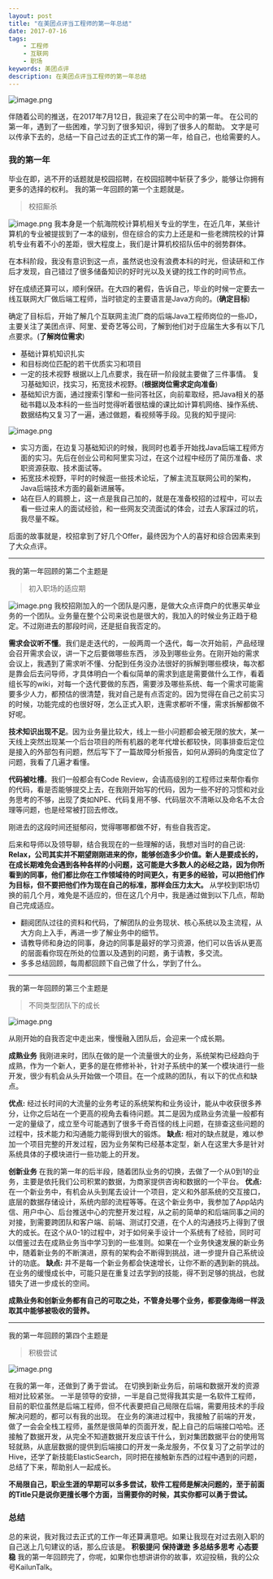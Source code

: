```yaml
---
layout: post
title: "在美团点评当工程师的第一年总结"
date: 2017-07-16
tags:
    - 工程师
    - 互联网
    - 职场
keywords: 美团点评
description: 在美团点评当工程师的第一年总结
---
```


![image.png](http://upload-images.jianshu.io/upload_images/6263336-7da917dfa39d8fcb.png?imageMogr2/auto-orient/strip%7CimageView2/2/w/1240)

伴随着公司的推送，在2017年7月12日，我迎来了在公司中的第一年。
在公司的第一年，遇到了一些困难，学习到了很多知识，得到了很多人的帮助。
文字是可以传承下去的，总结一下自己过去的正式工作的第一年，给自己，也给需要的人。

### 我的第一年
毕业在即，逃不开的话题就是校园招聘，在校园招聘中斩获了多少，能够让你拥有更多的选择的权利。
我的第一年回顾的第一个主题就是。
> 校招厮杀

![image.png](http://upload-images.jianshu.io/upload_images/6263336-1219483de8aa0c37.png?imageMogr2/auto-orient/strip%7CimageView2/2/w/1240)
我本身是一个航海院校计算机相关专业的学生，在近几年，某些计算机的专业被提拔到了一本的级别，但在综合的实力上还是和一些老牌院校的计算机专业有着不小的差距，很大程度上，我们是计算机校招队伍中的弱势群体。

在本科阶段，我没有意识到这一点，虽然说也没有浪费本科的时光，但读研和工作后才发现，自己错过了很多储备知识的好时光以及关键的找工作的时间节点。

好在成绩还算可以，顺利保研。在大四的暑假，告诉自己，毕业的时候一定要去一线互联网大厂做后端工程师，当时锁定的主要语言是Java方向的。(**确定目标**)

确定了目标后，开始了解几个互联网主流厂商的后端Java工程师岗位的一些JD，主要关注了美团点评、阿里、爱奇艺等公司，了解到他们对于应届生大多有以下几点要求。(**了解岗位需求**)
- 基础计算机知识扎实
- 和目标岗位匹配的若干优质实习和项目
- 一定的技术视野
根据以上几点要求，我在研一阶段就主要做了三件事情。 复习基础知识，找实习，拓宽技术视野。(**根据岗位需求定向准备**)
- 基础知识方面，通过搜索引擎和一些问答社区，向前辈取经，把Java相关的基础书籍以及本科的一些当时觉得听着很枯燥的课比如计算机网络、操作系统、数据结构又复习了一遍，通过做题，看视频等手段。见我的知乎提问:

![image.png](http://upload-images.jianshu.io/upload_images/6263336-254b2f51a596c6bd.png?imageMogr2/auto-orient/strip%7CimageView2/2/w/1240)
- 实习方面，在边复习基础知识的时候，我同时也着手开始找Java后端工程师方面的实习。先后在创业公司和阿里实习过，在这个过程中经历了简历准备、求职资源获取、技术面试等。
- 拓宽技术视野，平时的时候逛一些技术论坛，了解主流互联网公司的架构，Java后端技术方面的最新进展等。
- 站在巨人的肩膀上，这一点是我自己加的，就是在准备校招的过程中，可以去看一些过来人的面试经验，和一些网友交流面试的体会，过去人家踩过的坑，我尽量不睬。

后面的故事就是，校招拿到了好几个Offer，最终因为个人的喜好和综合因素来到了大众点评。

----

我的第一年回顾的第二个主题是
> 初入职场的适应期

![image.png](http://upload-images.jianshu.io/upload_images/6263336-7fdcf0cca6a74d51.png?imageMogr2/auto-orient/strip%7CimageView2/2/w/1240)
我校招刚加入的一个团队是闪惠，是做大众点评商户的优惠买单业务的一个团队。业务量在整个公司来说也是很大的，我加入的时候业务正趋于稳定。不过刚进去的那段时间，还是挺自我否定的。

**需求会议听不懂**。我们是走迭代的，一般两周一个迭代，每一次开始前，产品经理会召开需求会议，讲一下之后要做哪些东西， 涉及到哪些业务。在刚开始的需求会议上，我遇到了需求听不懂、分配到任务没办法很好的拆解到哪些模块，每次都是靠会后去问导师，才具体明白一个看似简单的需求到底是需要做什么工作，看着组长写的wiki，对每一个迭代要做的东西，需要涉及哪些系统、每一个需求可能需要多少人力，都预估的很清楚，我对自己是有点否定的。因为觉得在自己之前实习的时候，功能完成的也很好呀，怎么正式入职，连需求都听不懂，需求拆解都做不好呢。

**技术知识出现不足**。因为业务量比较大，线上一些小问题都会被无限的放大，某一天线上突然出现某一个后台项目的所有机器的老年代增长都较快，同事排查后定位是接入的外部包有问题，然后写下了一篇故障分析报告，如何从源码的角度定位了问题，我看了几遍才看懂。

**代码被吐槽**。我们一般都会有Code Review，会请高级别的工程师过来帮你看你的代码，看是否能够提交上去，在我刚开始写的代码，因为一些不好的习惯和对业务思考的不够，出现了类如NPE、代码复用不够、代码层次不清晰以及命名不太合理等问题，也是经常被打回去修改。

刚进去的这段时间还挺郁闷，觉得哪哪都做不好，有些自我否定。

后来和导师以及领导聊，结合我现在的一些理解的话，我想对当时的自己说:
**Relax，公司其实并不期望刚刚进来的你，能够创造多少价值。新人是要成长的，在成长期难免会遇到各种各样的小问题，这可能是大多数人的必经之路，因为你所看到的同事，他们都比你在工作领域待的时间更久，有更多的经验，可以把他们作为目标，但不要把他们作为现在自己的标准，那样会压力太大。**
从学校到职场切换的前几个月，难免是不适应的，但在这几个月中，我是通过做到以下几点，帮助自己完成适应。
- 翻阅团队过往的资料和代码，了解团队的业务现状、核心系统以及主流程，从大方向上入手，再进一步了解业务中的细节。
- 请教导师和身边的同事，身边的同事是最好的学习资源，他们可以告诉从更高的层面看你现在所处的位置以及遇到的问题，勇于请教，多交流。
- 多多总结回顾，每周都回顾下自己做了什么，学到了什么。

----

我的第一年回顾的第三个主题是
> 不同类型团队下的成长

![image.png](http://upload-images.jianshu.io/upload_images/6263336-575d016fd3c59a1c.png?imageMogr2/auto-orient/strip%7CimageView2/2/w/1240)

从刚开始的自我否定中走出来，慢慢融入团队后，会迎来一个成长期。

**成熟业务**
我刚进来时，团队在做的是一个流量很大的业务，系统架构已经趋向于成熟，作为一个新人，更多的是在修修补补，针对子系统中的某一个模块进行一些开发，很少有机会从头开始做一个项目。在一个成熟的团队，有以下的优点和缺点。

**优点:** 经过长时间的大流量的业务考证的系统架构和业务设计，能从中收获很多养分，让你之后站在一个更高的视角去看待问题。其二是因为成熟业务流量一般都有一定的量级了，成立至今可能遇到了很多千奇百怪的线上问题，在排查这些问题的过程中，技术能力和沟通能力能得到很大的锻炼。
**缺点:** 相对的缺点就是，难以参加一个项目完整的开发过程，因为业务架构已经基本定型，新人在这里大多是针对系统具体的子模块进行一些功能上的开发。

**创新业务**
在我的第一年的后半段，随着团队业务的切换，去做了一个从0到1的业务，主要是依托我们公司积累的数据，为商家提供咨询和数据的一个平台。
**优点:** 在一个新业务中，有机会从头到尾去设计一个项目，定义和外部系统的交互接口，底层的数据存储设计，系统内部的流程等等。在这个新业务中，我参加了App站内信、用户中心、后台推送中心的完整开发过程，从之前的简单的和后端同事之间的对接，到需要跨团队和客户端、前端、测试打交道，在个人的沟通技巧上得到了很大的成长。在这个从0-1的过程中，对于如何亲手设计一个系统有了经验，同时可以借鉴过去在成熟业务当中学习到的一些准则。如果在一个业务快速发展的新业务中，随着新业务的不断演进，原有的架构会不断得到挑战，进一步提升自己系统设计的功底。
**缺点:** 并不是每一个新业务都会快速增长，让你不断的遇到新的挑战。在业务的缓慢成长中，可能只是在重复过去学到的技能，得不到足够的挑战，也就错失了进一步成长的空间。

**成熟业务和创新业务都有自己的可取之处，不管身处哪个业务，都要像海绵一样汲取其中能够被吸收的营养。**

----

我的第一年回顾的第四个主题是
> 积极尝试

![image.png](http://upload-images.jianshu.io/upload_images/6263336-869a813dcc354a9e.png?imageMogr2/auto-orient/strip%7CimageView2/2/w/1240)

在我的第一年，还做到了勇于尝试。
在切换到新业务后，前端和数据开发的资源相对比较紧张。
一半是领导的安排，一半是自己觉得我其实是一名软件工程师，目前的职位虽然是后端工程师，但不代表要把自己局限在后端，需要用技术的手段解决问题的，都可以有我的出现。
在业务的演进过程中，我接触了前端的开发，做了一会会全栈工程师，虽然是很简单的页面开发，配上自己的后端接口哈哈。还接触了数据开发，从完全不知道数据开发应该干什么，到对集团数据平台的使用驾轻就熟，从底层数据的提供到后端接口的开发一条龙服务，不仅复习了之前学过的Hive，还学了新技能ElasticSearch，同时把在接触新东西的过程中遇到的问题，总结了下来，帮助别人一起成长。

**不局限自己，职业生涯的早期可以多多尝试，软件工程师是解决问题的，至于前面的Title只是说你更擅长哪个方面，当需要你的时候，其实你都可以勇于尝试。**

### 总结
总的来说，我对我过去正式的工作一年还算满意吧。如果让我现在对过去刚入职的自己送上几句建议的话，那么应该是。
**积极提问**
**保持谦逊**
**多总结多思考**
**心态要稳**
我的第一年回顾完了，你呢，如果你也想讲讲你的故事，欢迎投稿，我的公众号KailunTalk。